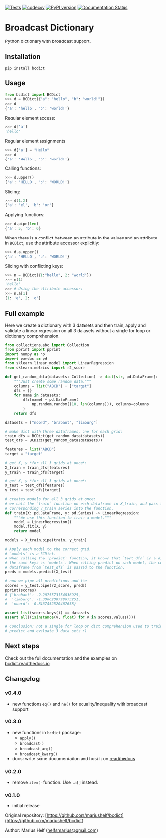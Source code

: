 [![Tests](https://github.com/mariushelf/bcdict/actions/workflows/tests.yml/badge.svg)](https://github.com/mariushelf/bcdict/actions/workflows/tests.yml)
[![codecov](https://codecov.io/gh/mariushelf/bcdict/branch/master/graph/badge.svg)](https://codecov.io/gh/mariushelf/bcdict)
[![PyPI version](https://badge.fury.io/py/bcdict.svg)](https://pypi.org/project/bcdict/)
[![Documentation Status](https://readthedocs.org/projects/bcdict/badge/?version=latest)](https://bcdict.readthedocs.io/en/latest/?badge=latest)

# Broadcast Dictionary


Python dictionary with broadcast support.

## Installation

`pip install bcdict`

## Usage

```python
from bcdict import BCDict
>>> d = BCDict({"a": "hello", "b": "world!"})
>>> d
{'a': 'hello', 'b': 'world!'}
```


Regular element access:
```python
>>> d['a']
'hello'
```


Regular element assignments
```python
>>> d['a'] = "Hello"
>>> d
{'a': 'Hello', 'b': 'world!'}
```

Calling functions:
```python
>>> d.upper()
{'a': 'HELLO', 'b': 'WORLD!'}
```

Slicing:
```python
>>> d[1:3]
{'a': 'el', 'b': 'or'}
```

Applying functions:
```python
>>> d.pipe(len)
{'a': 5, 'b': 6}
```

When there is a conflict between an attribute in the values and an attribute in
`BCDict`, use the attribute accessor explicitly:

```python
>>> d.a.upper()
{'a': 'HELLO', 'b': 'WORLD!'}
```

Slicing with conflicting keys:
```python
>>> n = BCDict({1:"hello", 2: "world"})
>>> n[1]
'hello'
>>> # Using the attribute accessor:
>>> n.a[1]
{1: 'e', 2: 'o'}
```

## Full example

Here we create a dictionary with 3 datasets and then train, apply and validate
a linear regression on all 3 datasets without a single for loop or dictionary
comprehension.

```python
from collections.abc import Collection
from pprint import pprint
import numpy as np
import pandas as pd
from sklearn.linear_model import LinearRegression
from sklearn.metrics import r2_score

def get_random_data(datasets: Collection) -> dict[str, pd.DataFrame]:
    """Just create some random data."""
    columns = list("ABCD") + ["target"]
    dfs = {}
    for name in datasets:
        dfs[name] = pd.DataFrame(
            np.random.random((10, len(columns))), columns=columns
        )
    return dfs

datasets = ["noord", "brabant", "limburg"]

# make dict with three dataframes, one for each grid:
train_dfs = BCDict(get_random_data(datasets))
test_dfs = BCDict(get_random_data(datasets))

features = list("ABCD")
target = "target"

# get X, y *for all 3 grids at once*:
X_train = train_dfs[features]
y_train = train_dfs[target]

# get X, y *for all 3 grids at once*:
X_test = test_dfs[features]
y_test = test_dfs[target]

# creates models for all 3 grids at once:
# we call the `train` function on each dataframe in X_train, and pass the
# corresponding y_train series into the function.
def train(X: pd.DataFrame, y: pd.Series) -> LinearRegression:
    """We use this function to train a model."""
    model = LinearRegression()
    model.fit(X, y)
    return model

models = X_train.pipe(train, y_train)

# Apply each model to the correct grid.
# `models` is a BCDict.
# When calling the `predict` function, it knows that `test_dfs` is a dict with
# the same keys as `models`. When calling predict on each model, the corresponding
# dataframe from `test_dfs` is passed to the function.
preds = models.predict(X_test)

# now we pipe all predictions and the
scores = y_test.pipe(r2_score, preds)
pprint(scores)
# {'brabant': -2.2075573154836925,
#  'limburg': -1.3066288799673251,
#  'noord': -0.8467452520467658}

assert list(scores.keys()) == datasets
assert all((isinstance(v, float) for v in scores.values()))

# Conclusion: not a single for loop or dict comprehension used to train 3 models
# predict and evaluate 3 data sets :)
```


## Next steps

Check out the full documentation and the examples on
[bcdict.readthedocs.io](https://bcdict.readthedocs.io/en/latest/)


## Changelog

### v0.4.0
* new functions `eq()` and `ne()` for equality/inequality with broadcast support

### v0.3.0
* new functions in `bcdict` package:
  * `apply()`
  * `broadcast()`
  * `broadcast_arg()`
  * `broadcast_kwarg()`
* docs: write some documentation and host it on [readthedocs](https://bcdict.readthedocs.io/en/latest/)

### v0.2.0
* remove `item()` function. Use `.a[]` instead.

### v0.1.0
* initial release


Original repository: [https://github.com/mariushelf/bcdict](https://github.com/mariushelf/bcdict)

Author: Marius Helf
([helfsmarius@gmail.com](mailto:helfsmarius@gmail.com))
